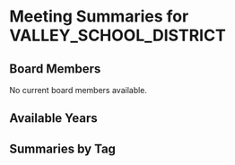 # Meeting Summaries for VALLEY_SCHOOL_DISTRICT

## Board Members

No current board members available.

## Available Years

## Summaries by Tag
